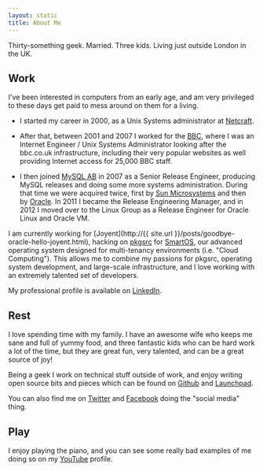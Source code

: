 ```yaml
---
layout: static
title: About Me
---
```


Thirty-something geek.  Married.  Three kids.  Living just outside London in
the UK.

## Work

I've been interested in computers from an early age, and am very privileged to
these days get paid to mess around on them for a living.

* I started my career in 2000, as a Unix Systems administrator at
  [Netcraft](http://www.netcraft.com/).

* After that, between 2001 and 2007 I worked for the
  [BBC](http://www.bbc.co.uk/), where I was an Internet Engineer / Unix Systems
  Administrator looking after the bbc.co.uk infrastructure, including their
  very popular websites as well providing Internet access for 25,000 BBC staff.

* I then joined [MySQL AB](http://en.wikipedia.org/wiki/MySQL_AB) in 2007 as a
  Senior Release Engineer, producing MySQL releases and doing some more systems
  administration.  During that time we were acquired twice, first by
  [Sun Microsystems](http://en.wikipedia.org/wiki/Sun_Microsystems) and then by
  [Oracle](http://www.oracle.com/).  In 2011 I became the Release Engineering
  Manager, and in 2012 I moved over to the Linux Group as a Release Engineer
  for Oracle Linux and Oracle VM.

I am currently working for
[Joyent](http://{{ site.url }}/posts/goodbye-oracle-hello-joyent.html), hacking
on [pkgsrc](http://www.pkgsrc.org/) for [SmartOS](http://smartos.org/), our
advanced operating system designed for multi-tenancy environments (i.e. "Cloud
Computing").  This allows me to combine my passions for pkgsrc, operating
system development, and large-scale infrastructure, and I love working with an
extremely talented set of developers.

My professional profile is available on
[LinkedIn](http://www.linkedin.com/in/jperkin).

## Rest

I love spending time with my family.  I have an awesome wife who keeps me sane
and full of yummy food, and three fantastic kids who can be hard work a lot of
the time, but they are great fun, very talented, and can be a great source of
joy!

Being a geek I work on technical stuff outside of work, and enjoy writing open
source bits and pieces which can be found on
[Github](https://github.com/jperkin) and
[Launchpad](http://launchpad.net/~jperkin).

You can also find me on [Twitter](http://twitter.com/jperkin) and
[Facebook](http://www.facebook.com/jperkin) doing the "social media" thing.

## Play

I enjoy playing the piano, and you can see some really bad examples of me doing
so on my [YouTube](http://www.youtube.com/jonathanperkin) profile.
